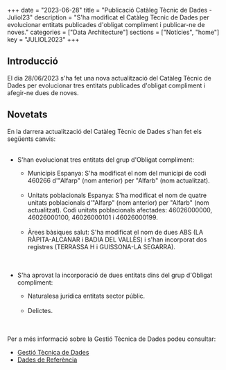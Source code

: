 +++
date        = "2023-06-28"
title       = "Publicació Catàleg Tècnic de Dades - Juliol23"
description = "S'ha modificat el Catàleg Tècnic de Dades per evolucionar entitats publicades d'obligat compliment i publicar-ne de noves."
categories  = ["Data Architecture"]
sections    = ["Notícies", "home"]
key = "JULIOL2023"
+++

## Introducció

El dia 28/06/2023 s'ha fet una nova actualització del Catàleg Tècnic de Dades per evolucionar tres entitats publicades d'obligat compliment i afegir-ne dues de noves.
 
## Novetats

En la darrera actualització del Catàleg Tècnic de Dades s'han fet els següents canvis:<br><br>

- S'han evolucionat tres entitats del grup d'Obligat compliment:<br>
  - Municipis Espanya: S'ha modificat el nom del municipi de codi 460266 d'"Alfarp" (nom anterior) per "Alfarb" (nom actualitzat).<br><br>
  - Unitats poblacionals Espanya: S'ha modificat el nom de quatre unitats poblacionals d'"Alfarp" (nom anterior) per "Alfarb" (nom actualitzat). Codi unitats poblacionals afectades: 46026000000, 46026000100, 46026000101 i 46026000199.<br><br>
  - Àrees bàsiques salut: S'ha modificat el nom de dues ABS (LA RÀPITA-ALCANAR i BADIA DEL VALLÈS) i s'han incorporat dos registres (TERRASSA H i GUISSONA-LA SEGARRA).<br><br><br>
  
- S'ha aprovat la incorporació de dues entitats dins del grup d'Obligat compliment:<br> 
  - Naturalesa jurídica entitats sector públic.<br><br>
  - Delictes.<br><br><br>

  
Per a més informació sobre la Gestió Tècnica de Dades podeu consultar:

* [Gestió Tècnica de Dades](https://canigo.ctti.gencat.cat/dadesref/gestiodades/)
* [Dades de Referència](https://canigo.ctti.gencat.cat/dadesref/dadesref/)

